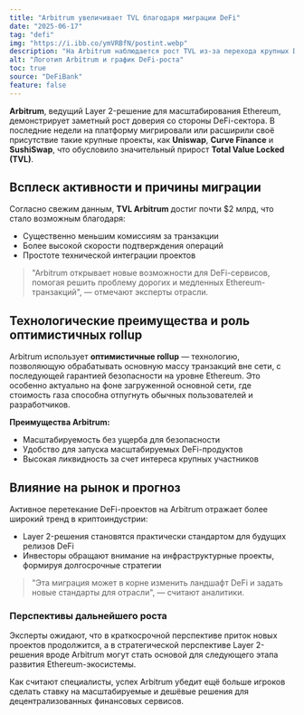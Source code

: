 ```yaml
---
title: "Arbitrum увеличивает TVL благодаря миграции DeFi"
date: "2025-06-17"
tag: "defi"
img: "https://i.ibb.co/ymVRBfN/postint.webp"
description: "На Arbitrum наблюдается рост TVL из-за перехода крупных DeFi проектов"
alt: "Логотип Arbitrum и график DeFi-роста"
toc: true
source: "DeFiBank"
feature: false
---
```


**Arbitrum**, ведущий Layer 2-решение для масштабирования Ethereum, демонстрирует заметный рост доверия со стороны DeFi-сектора. В последние недели на платформу мигрировали или расширили своё присутствие такие крупные проекты, как **Uniswap**, **Curve Finance** и **SushiSwap**, что обусловило значительный прирост **Total Value Locked (TVL)**.

## Всплеск активности и причины миграции

Согласно свежим данным, **TVL Arbitrum** достиг почти $2 млрд, что стало возможным благодаря:

- Существенно меньшим комиссиям за транзакции
- Более высокой скорости подтверждения операций
- Простоте технической интеграции проектов

> "Arbitrum открывает новые возможности для DeFi-сервисов, помогая решить проблему дорогих и медленных Ethereum-транзакций", — отмечают эксперты отрасли.

## Технологические преимущества и роль оптимистичных rollup

Arbitrum использует **оптимистичные rollup** — технологию, позволяющую обрабатывать основную массу транзакций вне сети, с последующей гарантией безопасности на уровне Ethereum. Это особенно актуально на фоне загруженной основной сети, где стоимость газа способна отпугнуть обычных пользователей и разработчиков.

**Преимущества Arbitrum:**
- Масштабируемость без ущерба для безопасности
- Удобство для запуска масштабируемых DeFi-продуктов
- Высокая ликвидность за счет интереса крупных участников

## Влияние на рынок и прогноз

Активное перетекание DeFi-проектов на Arbitrum отражает более широкий тренд в криптоиндустрии:

- Layer 2-решения становятся практически стандартом для будущих релизов DeFi
- Инвесторы обращают внимание на инфраструктурные проекты, формируя долгосрочные стратегии

> "Эта миграция может в корне изменить ландшафт DeFi и задать новые стандарты для отрасли", — считают аналитики.

### Перспективы дальнейшего роста

Эксперты ожидают, что в краткосрочной перспективе приток новых проектов продолжится, а в стратегической перспективе Layer 2-решения вроде Arbitrum могут стать основой для следующего этапа развития Ethereum-экосистемы.

Как считают специалисты, успех Arbitrum убедит ещё больше игроков сделать ставку на масштабируемые и дешёвые решения для децентрализованных финансовых сервисов.